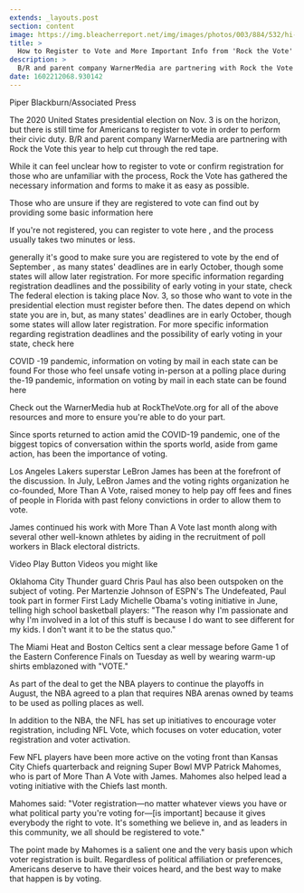 ```yaml
--- 
extends: _layouts.post 
section: content 
image: https://img.bleacherreport.net/img/images/photos/003/884/532/hi-res-de2311bf8e2f1f2c2c55202c104299ca_crop_exact.jpg?w=1200&h=1200&q=75 
title: > 
  How to Register to Vote and More Important Info from 'Rock the Vote' 
description: > 
  B/R and parent company WarnerMedia are partnering with Rock the Vote this year to help cut through the red tape.While it can feel unclear how to register to vote or confirm registration for those who are unfamiliar with the process, Rock the Vote has gathered the necessary information and forms to make it as easy as possible.In addition to the NBA, the NFL has set up initiatives to encourage voter registration, including NFL Vote, which focuses on voter education, voter registration and voter activation.It's something we believe in, and as leaders in this community, we all should be registered to vote."The point made by Mahomes is a salient one and the very basis upon which voter registration is built. 
date: 1602212068.930142 
--- 
```

Piper Blackburn/Associated Press

The 2020 United States presidential election on Nov. 3 is on the horizon, but there is still time for Americans to register to vote in order to perform their civic duty. B/R and parent company WarnerMedia are partnering with Rock the Vote this year to help cut through the red tape.

While it can feel unclear how to register to vote or confirm registration for those who are unfamiliar with the process, Rock the Vote has gathered the necessary information and forms to make it as easy as possible.

Those who are unsure if they are registered to vote can find out by providing some basic information here

If you're not registered, you can register to vote here , and the process usually takes two minutes or less.

generally it's good to make sure you are registered to vote by the end of September , as many states' deadlines are in early October, though some states will allow later registration. For more specific information regarding registration deadlines and the possibility of early voting in your state, check The federal election is taking place Nov. 3, so those who want to vote in the presidential election must register before then. The dates depend on which state you are in, but, as many states' deadlines are in early October, though some states will allow later registration. For more specific information regarding registration deadlines and the possibility of early voting in your state, check here

COVID -19 pandemic, information on voting by mail in each state can be found For those who feel unsafe voting in-person at a polling place during the-19 pandemic, information on voting by mail in each state can be found here

Check out the WarnerMedia hub at RockTheVote.org for all of the above resources and more to ensure you're able to do your part.

Since sports returned to action amid the COVID-19 pandemic, one of the biggest topics of conversation within the sports world, aside from game action, has been the importance of voting.

Los Angeles Lakers superstar LeBron James has been at the forefront of the discussion. In July, LeBron James and the voting rights organization he co-founded, More Than A Vote, raised money to help pay off fees and fines of people in Florida with past felony convictions in order to allow them to vote.

James continued his work with More Than A Vote last month along with several other well-known athletes by aiding in the recruitment of poll workers in Black electoral districts.

Video Play Button Videos you might like

Oklahoma City Thunder guard Chris Paul has also been outspoken on the subject of voting. Per Martenzie Johnson of ESPN's The Undefeated, Paul took part in former First Lady Michelle Obama's voting initiative in June, telling high school basketball players: "The reason why I'm passionate and why I'm involved in a lot of this stuff is because I do want to see different for my kids. I don't want it to be the status quo."

The Miami Heat and Boston Celtics sent a clear message before Game 1 of the Eastern Conference Finals on Tuesday as well by wearing warm-up shirts emblazoned with "VOTE."

As part of the deal to get the NBA players to continue the playoffs in August, the NBA agreed to a plan that requires NBA arenas owned by teams to be used as polling places as well.

In addition to the NBA, the NFL has set up initiatives to encourage voter registration, including NFL Vote, which focuses on voter education, voter registration and voter activation.

Few NFL players have been more active on the voting front than Kansas City Chiefs quarterback and reigning Super Bowl MVP Patrick Mahomes, who is part of More Than A Vote with James. Mahomes also helped lead a voting initiative with the Chiefs last month.

Mahomes said: "Voter registration—no matter whatever views you have or what political party you're voting for—[is important] because it gives everybody the right to vote. It's something we believe in, and as leaders in this community, we all should be registered to vote."

The point made by Mahomes is a salient one and the very basis upon which voter registration is built. Regardless of political affiliation or preferences, Americans deserve to have their voices heard, and the best way to make that happen is by voting.